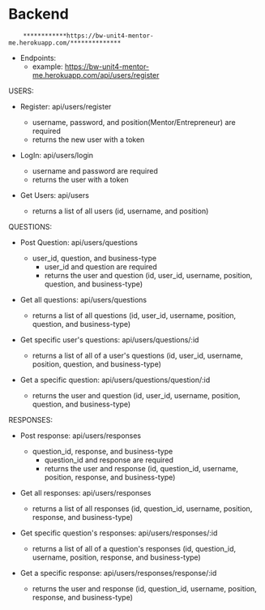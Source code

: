 # Backend

        ************https://bw-unit4-mentor-me.herokuapp.com/**************

- Endpoints:
  - example: https://bw-unit4-mentor-me.herokuapp.com/api/users/register

USERS:
  - Register: api/users/register
    - username, password, and position(Mentor/Entrepreneur) are required
    - returns the new user with a token

  - LogIn:  api/users/login
    - username and password are required
    - returns the user with a token

  - Get Users:  api/users
    - returns a list of all users (id, username, and position)

QUESTIONS:
  - Post Question:  api/users/questions
    - user_id, question, and business-type
      - user_id and question are required
      - returns the user and question (id, user_id, username, position, question, and business-type)

  - Get all questions: api/users/questions
    - returns a list of all questions (id, user_id, username, position, question, and business-type)

  - Get specific user's questions:  api/users/questions/:id
    - returns a list of all of a user's questions (id, user_id, username, position, question, and business-type)

  - Get a specific question:  api/users/questions/question/:id
    - returns the user and question (id, user_id, username, position, question, and business-type) 
  
RESPONSES:
  - Post response:  api/users/responses
    - question_id, response, and business-type
      - question_id and response are required
      - returns the user and response (id, question_id, username, position, response, and business-type)

  - Get all responses: api/users/responses
    - returns a list of all responses (id, question_id, username, position, response, and business-type)

  - Get specific question's responses:  api/users/responses/:id
    - returns a list of all of a question's responses (id, question_id, username, position, response, and business-type)

  - Get a specific response:  api/users/responses/response/:id
    - returns the user and response (id, question_id, username, position, response, and business-type) 